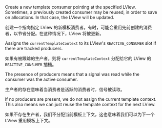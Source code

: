 Create a new template consumer pointing at the specified LView.
Sometimes, a previously created consumer may be reused, in order to save on allocations. In that
case, the LView will be updated.

创建一个指向指定 LView 的新模板消费者。有时，可能会重用先前创建的消费者，以节省分配。在这种情况下，LView 将被更新。

Assigns the `currentTemplateContext` to its LView's `REACTIVE_CONSUMER` slot if there are tracked
producers.

如果有被跟踪的生产者，则将 `currentTemplateContext` 分配给它的 LView 的 `REACTIVE_CONSUMER` 插槽。

The presence of producers means that a signal was read while the consumer was the active
consumer.

生产者的存在意味着当消费者是活跃的消费者时，信号被读取。

If no producers are present, we do not assign the current template context. This also means we
can just reuse the template context for the next LView.

如果不存在生产者，我们不分配当前模板上下文。这也意味着我们可以为下一个 LView 重用模板上下文。